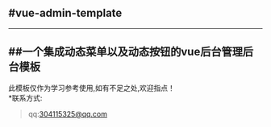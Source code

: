 #**vue-admin-template**
---
---
##一个集成动态菜单以及动态按钮的vue后台管理后台模板
---
此模板仅作为学习参考使用,如有不足之处,欢迎指点！  
*联系方式:
>qq:304115325@qq.com